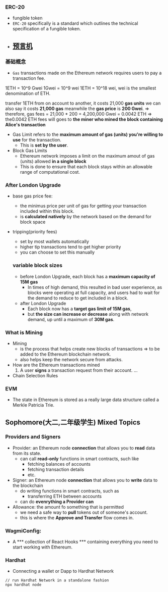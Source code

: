 ### ERC-20
  - fungible token
  - `ERC-20` specifically is a standard which outlines the technical specification of a fungible token.
  - [预言机](https://blog.chain.link/what-is-chainlink-zh/)
    - 



### 基础概念
  - `Gas` transactions made on the Ethereum network requires users to pay a transaction fee.





1ETH = 10^9 Gwei
1Gwei = 10^9 wei
1ETH = 10^18 wei, wei is the smallest denomination of ETH.

transfer 1ETH from on account to another, it costs 21,000 **gas units**
  we can also say it costs **21,000 gas**
  meanwhile the **gas price** is **200 Gwei**.
  => therefore, gas fees = 21,000 * 200 = 4,200,000 Gwei = 0.0042 ETH
    => the0.0042 ETH fees will goes to **the miner who mined the block containing Alice's transaction**


- Gas Limit refers to the **maximum amount of gas (units) you're willing to use** for the transaction. 
  - This is **set by the user**.
- Block Gas Limits
  - Ethereum network imposes a limit on the maximum amout of gas (units) allowed **in a single block**
  - This is done to ensure that each block stays within an allowable range of computational cost.

### After London Upgrade
- base gas price fee: 
  - the minimus price per unit of gas for getting your transaction included within this block.
  - is **calculated natively** by the network based on the demand for block space
- tripping(priority fees)
  - set by most wallets automatically
  - higher tip transactions tend to get higher priority
  - you can choose to set this manually


  ### variable block sizes
    - before London Upgrade, each block has a **maximum capacity of 15M gas**
      -  In times of high demand, this resulted in bad user experience, as blocks were operating at full capacity, and users had to wait for the demand to reduce to get included in a block.
    - after London Upgrade
      - Each block now has a **target gas limit of 15M gas**,
      - but **the size can increase or decrease** along with network demand, up until a maximum of **30M gas**.


### What is Mining
  - Mining 
    - is the process that helps create new blocks of transactions 
      => to be added to the Ethereum blockchain network.
    - also helps keep the network secure from attacks.
  - How are the Ethereum transactions mined
    1. A user **signs** a transaction request from their account.
    ...
  - Chain Selection Rules


### EVM
  - The state in Ethereum is stored as a really large data structure called a Merkle Patricia Trie.



## Sophomore(大二,二年级学生) Mixed Topics
### Providers and Signers
  - Provider: an Ethereum node **connection** that allows you to **read** data from its state.
    - can call **read-only** functions in smart contracts, such like
      - fetching balances of accounts
      - fetching transaction details
      - etc.
  - Signer: an Ethereum node **connection** that allows you to **write** data to the blockchain
    - do writing functions in smart contracts, such as
      - transferring ETH between accounts
    - can do **evenrything a Provider can**
  - Allowance: the amount fo something that is permitted
    - we need a safe way to **pull** tokens out of someone's account.
    - this is where the **Approve and Transfer** flow comes in.






### WagmiConfig: 
  - A *** collection of React Hooks *** containing everything you need to start working with Ethereum.





### Hardhat
-  Connecting a wallet or Dapp to Hardhat Network
```
// run Hardhat Network in a standalone fashion
npx hardhat node 

```



